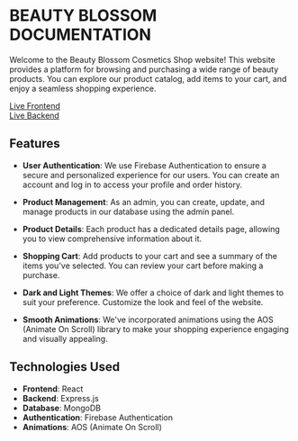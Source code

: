 # BEAUTY BLOSSOM DOCUMENTATION

Welcome to the Beauty Blossom Cosmetics Shop website! This website provides a platform for browsing and purchasing a wide range of beauty products. You can explore our product catalog, add items to your cart, and enjoy a seamless shopping experience.

[Live Frontend](https://beauty-blossom-496a5.web.app) <br/>
[Live Backend](https://beauty-blossom-server.vercel.app)

## Features

- **User Authentication**: We use Firebase Authentication to ensure a secure and personalized experience for our users. You can create an account and log in to access your profile and order history.

- **Product Management**: As an admin, you can create, update, and manage products in our database using the admin panel.

- **Product Details**: Each product has a dedicated details page, allowing you to view comprehensive information about it.

- **Shopping Cart**: Add products to your cart and see a summary of the items you've selected. You can review your cart before making a purchase.

- **Dark and Light Themes**: We offer a choice of dark and light themes to suit your preference. Customize the look and feel of the website.

- **Smooth Animations**: We've incorporated animations using the AOS (Animate On Scroll) library to make your shopping experience engaging and visually appealing.

## Technologies Used

- **Frontend**: React
- **Backend**: Express.js
- **Database**: MongoDB
- **Authentication**: Firebase Authentication
- **Animations**: AOS (Animate On Scroll)


